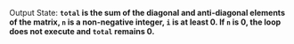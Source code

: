 Output State: **`total` is the sum of the diagonal and anti-diagonal elements of the matrix, `n` is a non-negative integer, `i` is at least 0. If `n` is 0, the loop does not execute and `total` remains 0.**